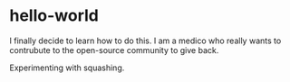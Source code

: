 # hello-world
I finally decide to learn how to do this.
I am a medico who really wants to contrubute to the open-source community to give back.


Experimenting with squashing.

